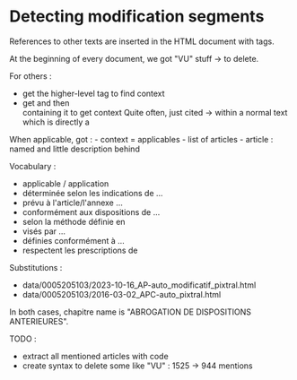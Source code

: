 # Detecting modification segments

References to other texts are inserted in the HTML document with <a> tags.

At the beginning of every document, we got "VU" stuff -> to delete.

For others : 
- get the higher-level tag to find context 
- get <lu> and then <div> containing it to get context
Quite often, just cited -> <a> within a normal text which is directly a <div>

When applicable, got : 
    - context = applicables
    - list of articles 
    - article : named and little description behind

Vocabulary : 
- applicable / application
- déterminée selon les indications de ...
- prévu à l'article/l'annexe ...
- conformément aux dispositions de ...
- selon la méthode définie en
- visés par ...
- définies conformément à ...
- respectent les prescriptions de


Substitutions : 
- data/0005205103/2023-10-16_AP-auto_modificatif_pixtral.html
- data/0005205103/2016-03-02_APC-auto_pixtral.html

In both cases, chapitre name is "ABROGATION DE DISPOSITIONS ANTERIEURES".


TODO : 
- extract all mentioned articles with code 
- create syntax to delete some like "VU" : 1525 -> 944 mentions